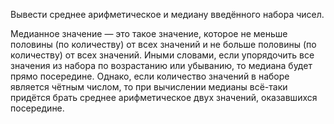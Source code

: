 Вывести среднее арифметическое и медиану введённого набора чисел.

Медианное значение — это такое значение, которое не меньше половины (по количеству) от всех значений и не больше половины (по количеству) от всех значений. Иными словами, если упорядочить все значения из набора по возрастанию или убыванию, то медиана будет прямо посередине. Однако, если количество значений в наборе является чётным числом, то при вычислении медианы всё-таки придётся брать среднее арифметическое двух значений, оказавшихся посередине.
